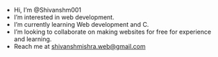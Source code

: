 -  Hi, I’m @Shivanshm001
-  I’m interested in web development.
-  I’m currently learning Web development and C.
-  I’m looking to collaborate on making websites for free for experience and learning.
-  Reach me at shivanshmishra.web@gmail.com
<!---
Shivanshm001/Shivanshm001 is a ✨ special ✨ repository because its `README.md` (this file) appears on your GitHub profile.
You can click the Preview link to take a look at your changes.
--->
